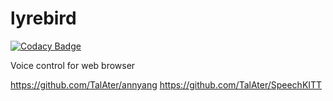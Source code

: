 # lyrebird

[![Codacy Badge](https://api.codacy.com/project/badge/Grade/a53b9d2ba4964c108cf9b64a405edde2)](https://app.codacy.com/app/nickbreslin/lyrebird?utm_source=github.com&utm_medium=referral&utm_content=nickbreslin/lyrebird&utm_campaign=Badge_Grade_Dashboard)

Voice control for web browser


https://github.com/TalAter/annyang
https://github.com/TalAter/SpeechKITT
